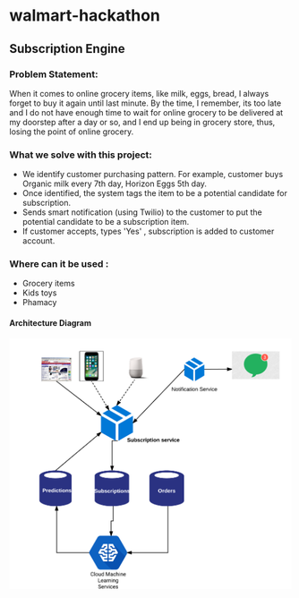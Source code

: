 # walmart-hackathon

## Subscription Engine

### Problem Statement:
 When it comes to online grocery items, like milk, eggs, bread, I always forget to buy it again until last minute. By the time, I remember, its too late and I do not have enough time to wait for online grocery to be delivered at my doorstep after a day or so,
 and I end up being in grocery store, thus, losing the point of online grocery.

### What we solve with this project:
 - We identify customer purchasing pattern. For example, customer buys Organic milk every 7th day, Horizon Eggs 5th day.
 - Once identified, the system tags the item to be a potential candidate for subscription.
 - Sends smart notification (using Twilio) to the customer to put the potential candidate to be a subscription item.
 - If customer accepts, types 'Yes' , subscription is added to customer account.

### Where can it be used :
 - Grocery items
 - Kids toys
 - Phamacy


#### Architecture Diagram
![Alt text](/architecture-diagram.png?raw=true "Achitecture Diagram")